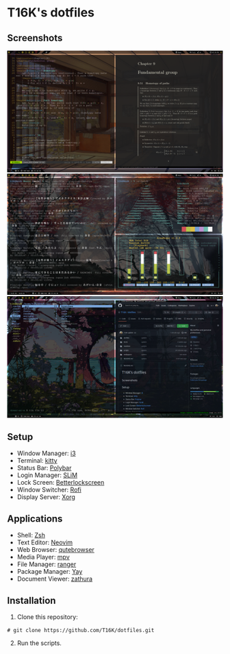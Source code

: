 # T16K's dotfiles

## Screenshots

![1](screenshots/1.png)
![2](screenshots/2.png)
![3](screenshots/3.png)

## Setup

- Window Manager: [i3](https://wiki.archlinux.org/title/I3)
- Terminal: [kitty](https://wiki.archlinux.org/title/Kitty)
- Status Bar: [Polybar](https://wiki.archlinux.org/title/Polybar)
- Login Manager: [SLiM](https://wiki.archlinux.org/title/SLiM)
- Lock Screen: [Betterlockscreen](https://github.com/betterlockscreen/betterlockscreen)
- Window Switcher: [Rofi](https://wiki.archlinux.org/title/Rofi)
- Display Server: [Xorg](https://wiki.archlinux.org/title/Xorg)

## Applications

- Shell: [Zsh](https://wiki.archlinux.org/title/Zsh)
- Text Editor: [Neovim](https://wiki.archlinux.org/title/Neovim)
- Web Browser: [qutebrowser](https://wiki.archlinux.org/title/Qutebrowser)
- Media Player: [mpv](https://wiki.archlinux.org/title/Mpv)
- File Manager: [ranger](https://wiki.archlinux.org/title/Ranger)
- Package Manager: [Yay](https://github.com/Jguer/yay)
- Document Viewer: [zathura](https://wiki.archlinux.org/title/Zathura)

## Installation

1. Clone this repository:
```
# git clone https://github.com/T16K/dotfiles.git
```

2. Run the scripts.
